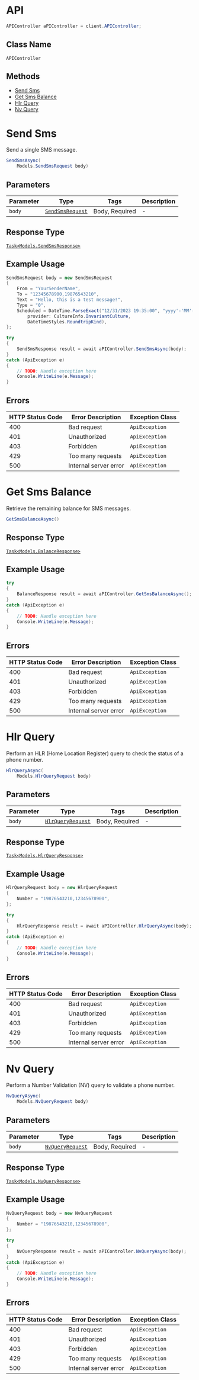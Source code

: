 # API

```csharp
APIController aPIController = client.APIController;
```

## Class Name

`APIController`

## Methods

* [Send Sms](../../doc/controllers/api.md#send-sms)
* [Get Sms Balance](../../doc/controllers/api.md#get-sms-balance)
* [Hlr Query](../../doc/controllers/api.md#hlr-query)
* [Nv Query](../../doc/controllers/api.md#nv-query)


# Send Sms

Send a single SMS message.

```csharp
SendSmsAsync(
    Models.SendSmsRequest body)
```

## Parameters

| Parameter | Type | Tags | Description |
|  --- | --- | --- | --- |
| `body` | [`SendSmsRequest`](../../doc/models/send-sms-request.md) | Body, Required | - |

## Response Type

[`Task<Models.SendSmsResponse>`](../../doc/models/send-sms-response.md)

## Example Usage

```csharp
SendSmsRequest body = new SendSmsRequest
{
    From = "YourSenderName",
    To = "12345678900,19876543210",
    Text = "Hello, this is a test message!",
    Type = "0",
    Scheduled = DateTime.ParseExact("12/31/2023 19:35:00", "yyyy'-'MM'-'dd'T'HH':'mm':'ss.FFFFFFFK",
        provider: CultureInfo.InvariantCulture,
        DateTimeStyles.RoundtripKind),
};

try
{
    SendSmsResponse result = await aPIController.SendSmsAsync(body);
}
catch (ApiException e)
{
    // TODO: Handle exception here
    Console.WriteLine(e.Message);
}
```

## Errors

| HTTP Status Code | Error Description | Exception Class |
|  --- | --- | --- |
| 400 | Bad request | `ApiException` |
| 401 | Unauthorized | `ApiException` |
| 403 | Forbidden | `ApiException` |
| 429 | Too many requests | `ApiException` |
| 500 | Internal server error | `ApiException` |


# Get Sms Balance

Retrieve the remaining balance for SMS messages.

```csharp
GetSmsBalanceAsync()
```

## Response Type

[`Task<Models.BalanceResponse>`](../../doc/models/balance-response.md)

## Example Usage

```csharp
try
{
    BalanceResponse result = await aPIController.GetSmsBalanceAsync();
}
catch (ApiException e)
{
    // TODO: Handle exception here
    Console.WriteLine(e.Message);
}
```

## Errors

| HTTP Status Code | Error Description | Exception Class |
|  --- | --- | --- |
| 400 | Bad request | `ApiException` |
| 401 | Unauthorized | `ApiException` |
| 403 | Forbidden | `ApiException` |
| 429 | Too many requests | `ApiException` |
| 500 | Internal server error | `ApiException` |


# Hlr Query

Perform an HLR (Home Location Register) query to check the status of a phone number.

```csharp
HlrQueryAsync(
    Models.HlrQueryRequest body)
```

## Parameters

| Parameter | Type | Tags | Description |
|  --- | --- | --- | --- |
| `body` | [`HlrQueryRequest`](../../doc/models/hlr-query-request.md) | Body, Required | - |

## Response Type

[`Task<Models.HlrQueryResponse>`](../../doc/models/hlr-query-response.md)

## Example Usage

```csharp
HlrQueryRequest body = new HlrQueryRequest
{
    Number = "19876543210,12345678900",
};

try
{
    HlrQueryResponse result = await aPIController.HlrQueryAsync(body);
}
catch (ApiException e)
{
    // TODO: Handle exception here
    Console.WriteLine(e.Message);
}
```

## Errors

| HTTP Status Code | Error Description | Exception Class |
|  --- | --- | --- |
| 400 | Bad request | `ApiException` |
| 401 | Unauthorized | `ApiException` |
| 403 | Forbidden | `ApiException` |
| 429 | Too many requests | `ApiException` |
| 500 | Internal server error | `ApiException` |


# Nv Query

Perform a Number Validation (NV) query to validate a phone number.

```csharp
NvQueryAsync(
    Models.NvQueryRequest body)
```

## Parameters

| Parameter | Type | Tags | Description |
|  --- | --- | --- | --- |
| `body` | [`NvQueryRequest`](../../doc/models/nv-query-request.md) | Body, Required | - |

## Response Type

[`Task<Models.NvQueryResponse>`](../../doc/models/nv-query-response.md)

## Example Usage

```csharp
NvQueryRequest body = new NvQueryRequest
{
    Number = "19876543210,12345678900",
};

try
{
    NvQueryResponse result = await aPIController.NvQueryAsync(body);
}
catch (ApiException e)
{
    // TODO: Handle exception here
    Console.WriteLine(e.Message);
}
```

## Errors

| HTTP Status Code | Error Description | Exception Class |
|  --- | --- | --- |
| 400 | Bad request | `ApiException` |
| 401 | Unauthorized | `ApiException` |
| 403 | Forbidden | `ApiException` |
| 429 | Too many requests | `ApiException` |
| 500 | Internal server error | `ApiException` |

